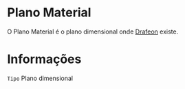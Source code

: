 <!-- TITLE: Plano Material -->
<!-- SUBTITLE: Visão geral sobre Plano Material -->

# Plano Material
O Plano Material é o plano dimensional onde [Drafeon](http://localhost/lugares/plano-material/drafeon#drafeon) existe.

# Informações
`Tipo` Plano dimensional